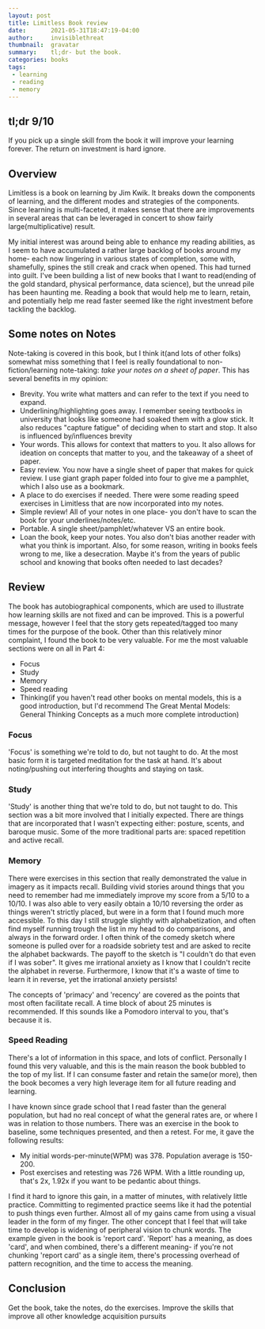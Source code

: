 ```yaml
---
layout: post
title: Limitless Book review
date:       2021-05-31T18:47:19-04:00
author:     invisiblethreat
thumbnail:  gravatar
summary:    tl;dr- but the book.
categories: books
tags:
 - learning
 - reading
 - memory
---
```

## tl;dr 9/10

If you pick up a single skill from the book it will improve your learning
forever. The return on investment is hard ignore.

## Overview

Limitless is a book on learning by Jim Kwik. It breaks down the components of
learning, and the different modes and strategies of the components. Since
learning is multi-faceted, it makes sense that there are improvements in several
areas that can be leveraged in concert to show fairly large(multiplicative)
result.

My initial interest was around being able to enhance my reading abilities, as I
seem to have accumulated a rather large backlog of books around my home- each
now lingering in various states of completion, some with, shamefully, spines the
still creak and crack when opened. This had turned into guilt. I've been
building a list of new books that I want to read(ending of the gold standard,
physical performance, data science), but the unread pile has been haunting me.
Reading a book that would help me to learn, retain, and potentially help me read
faster seemed like the right investment before tackling the backlog.

## Some notes on Notes

Note-taking is covered in this book, but I think it(and lots of other folks)
somewhat miss something that I feel is really foundational to
non-fiction/learning note-taking: *take your notes on a sheet of paper*.  This
has several benefits in my opinion:
- Brevity. You write what matters and can refer to the text if you need to expand.
- Underlining/highlighting goes away. I remember seeing textbooks in university that looks like someone had soaked them with a glow stick. It also reduces "capture fatigue" of deciding when to start and stop. It also is influenced by/influences brevity
- Your words. This allows for context that matters to you. It also allows for ideation on concepts that matter to you, and the takeaway of a sheet of paper.
- Easy review. You now have a single sheet of paper that makes for quick review. I use giant graph paper folded into four to give me a pamphlet, which I also use as a bookmark.
- A place to do exercises if needed. There were some reading speed exercises in Limitless that are now incorporated into my notes.
- Simple review! All of your notes in one place- you don't have to scan the book for your underlines/notes/etc.
- Portable. A single sheet/pamphlet/whatever VS an entire book.
- Loan the book, keep your notes. You also don't bias another reader with what you think is important. Also, for some reason, writing in books feels wrong to me, like a desecration. Maybe it's from the years of public school and knowing that books often needed to last decades?

## Review

The book has autobiographical components, which are used to illustrate how
learning skills are not fixed and can be improved. This is a powerful message,
however I feel that the story gets repeated/tagged too many times for the
purpose of the book. Other than this relatively minor complaint, I found the
book to be very valuable. For me the most valuable sections were on all in Part
4:
- Focus
- Study
- Memory
- Speed reading
- Thinking(if you haven't read other books on mental models, this is a good introduction, but I'd recommend The Great Mental Models: General Thinking Concepts as a much more complete introduction)

### Focus

'Focus' is something we're told to do, but not taught to do. At the most basic
form it is targeted meditation for the task at hand. It's about noting/pushing
out interfering thoughts and staying on task.

### Study

'Study' is another thing that we're told to do, but not taught to do. This
section was a bit more involved that I initially expected. There are things that
are incorporated that I wasn't expecting either: posture, scents, and baroque
music. Some of the more traditional parts are: spaced repetition and active
recall.

### Memory

There were exercises in this section that really demonstrated the value in
imagery as it impacts recall. Building vivid stories around things that you need
to remember had me immediately improve my score from a 5/10 to a 10/10. I was
also able to very easily obtain a 10/10 reversing the order as things weren't
strictly placed, but were in a form that I found much more accessible. To this
day I still struggle slightly with alphabetization, and often find myself
running trough the list in my head to do comparisons, and always in the forward
order. I often think of the comedy sketch where someone is pulled over for a
roadside sobriety test and are asked to recite the alphabet backwards. The
payoff to the sketch is "I couldn't do that even if I was sober". It gives me
irrational anxiety as I know that I couldn't recite the alphabet in reverse.
Furthermore, I know that it's a waste of time to learn it in reverse, yet the
irrational anxiety persists!

The concepts of 'primacy' and 'recency' are covered as the points that most
often facilitate recall. A time block of about 25 minutes is recommended. If
this sounds like a Pomodoro interval to you, that's because it is.

### Speed Reading

There's a lot of information in this space, and lots of conflict. Personally I
found this very valuable, and this is the main reason the book bubbled to the
top of my list. If I can consume faster and retain the same(or more), then the
book becomes a very high leverage item for all future reading and learning.

I have known since grade school that I read faster than the general population,
but had no real concept of what the general rates are, or where I was in
relation to those numbers. There was an exercise in the book to baseline, some
techniques presented, and then a retest. For me, it gave the following results:
- My initial words-per-minute(WPM) was 378. Population average is 150-200.
- Post exercises and retesting was 726 WPM. With a little rounding up, that's 2x, 1.92x if you want to be pedantic about things.

I find it hard to ignore this gain, in a matter of minutes, with relatively
little practice. Committing to regimented practice seems like it had the
potential to push things even further. Almost all of my gains came from using a
visual leader in the form of my finger. The other concept that I feel that will
take time to develop is widening of peripheral vision to chunk words. The
example given in the book is 'report card'. 'Report' has a meaning, as does
'card', and when combined, there's a different meaning- if you're not chunking
'report card' as a single item, there's processing overhead of pattern
recognition, and the time to access the meaning.

## Conclusion

Get the book, take the notes, do the exercises. Improve the skills that improve
all other knowledge acquisition pursuits
